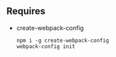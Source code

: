 ## Requires

 - create-webpack-config
 
    ```
    npm i -g create-webpack-config
    webpack-config init
    ```
